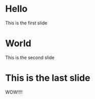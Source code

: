 # Hello

This is the first slide

# World

This is the second slide

# This is the last slide
WOW!!!!
